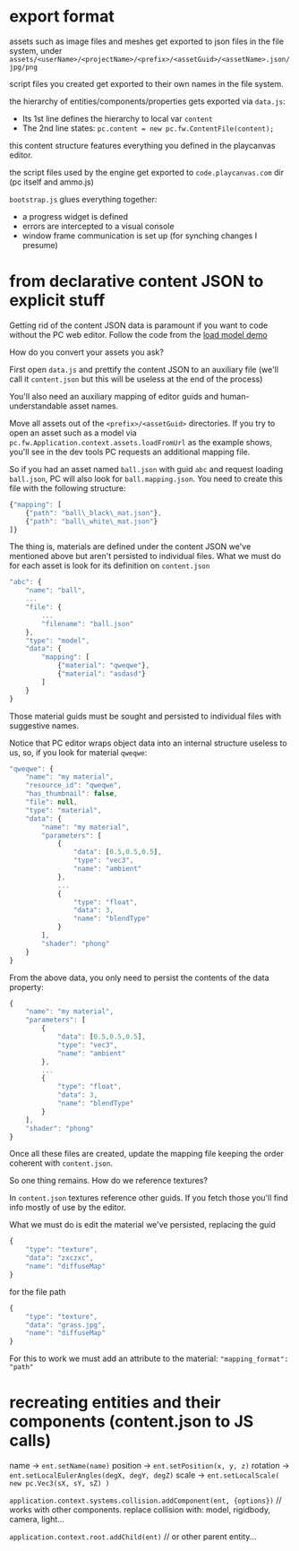 # export format

assets such as image files and meshes get exported to json files in the file system, under
`assets/<userName>/<projectName>/<prefix>/<assetGuid>/<assetName>.json/jpg/png`

script files you created get exported to their own names in the file system.

the hierarchy of entities/components/properties gets exported via `data.js`:

* Its 1st line defines the hierarchy to local var `content`
* The 2nd line states: `pc.content = new pc.fw.ContentFile(content);`

this content structure features everything you defined in the playcanvas editor.

the script files used by the engine get exported to `code.playcanvas.com` dir (pc itself and ammo.js)

`bootstrap.js` glues everything together:

* a progress widget is defined
* errors are intercepted to a visual console
* window frame communication is set up (for synching changes I presume)



# from declarative content JSON to explicit stuff

Getting rid of the content JSON data is paramount if you want to code without the PC web editor.
Follow the code from the [load model demo](http://playcanvas.github.io/#load_model/index.html)

How do you convert your assets you ask?

First open `data.js` and prettify the content JSON to an auxiliary file (we'll call it `content.json` but this will be useless at the end of the process)

You'll also need an auxiliary mapping of editor guids and human-understandable asset names.

Move all assets out of the `<prefix>/<assetGuid>` directories.
If you try to open an asset such as a model via `pc.fw.Application.context.assets.loadFromUrl` as the example shows,
you'll see in the dev tools PC requests an additional mapping file.

So if you had an asset named `ball.json` with guid `abc` and request loading `ball.json`, PC will also look for `ball.mapping.json`.
You need to create this file with the following structure:

```javascript
{"mapping": [
    {"path": "ball\_black\_mat.json"},
    {"path": "ball\_white\_mat.json"}
]}
```

The thing is, materials are defined under the content JSON we've mentioned above but aren't persisted to individual files.
What we must do for each asset is look for its definition on `content.json`

```javascript
"abc": {
    "name": "ball",
    ...
    "file": {
        ...
        "filename": "ball.json"
    },
    "type": "model",
    "data": {
        "mapping": [
            {"material": "qweqwe"},
            {"material": "asdasd"}
        ]
    }
}
```

Those material guids must be sought and persisted to individual files with suggestive names.

Notice that PC editor wraps object data into an internal structure useless to us, so, if you look for material `qweqwe`:

```javascript
"qweqwe": {
    "name": "my material",
    "resource_id": "qweqwe",
    "has_thumbnail": false,
    "file": null,
    "type": "material",
    "data": {
        "name": "my material",
        "parameters": [
            {
                "data": [0.5,0.5,0.5],
                "type": "vec3",
                "name": "ambient"
            },
            ...
            {
                "type": "float",
                "data": 3,
                "name": "blendType"
            }
        ],
        "shader": "phong"
    }
}
```

From the above data, you only need to persist the contents of the data property:

```javascript
{
    "name": "my material",
    "parameters": [
        {
            "data": [0.5,0.5,0.5],
            "type": "vec3",
            "name": "ambient"
        },
        ...
        {
            "type": "float",
            "data": 3,
            "name": "blendType"
        }
    ],
    "shader": "phong"
}
```

Once all these files are created, update the mapping file keeping the order coherent with `content.json`.

So one thing remains. How do we reference textures?

In `content.json` textures reference other guids.
If you fetch those you'll find info mostly of use by the editor.

What we must do is edit the material we've persisted, replacing the guid

```javascript
{
    "type": "texture",
    "data": "zxczxc",
    "name": "diffuseMap"
}
```

for the file path

```javascript
{
    "type": "texture",
    "data": "grass.jpg",
    "name": "diffuseMap"
}
```

For this to work we must add an attribute to the material:
`"mapping_format": "path"`



# recreating entities and their components (content.json to JS calls)

name     -> `ent.setName(name)`
position -> `ent.setPosition(x, y, z)`
rotation -> `ent.setLocalEulerAngles(degX, degY, degZ)`
scale    -> `ent.setLocalScale( new pc.Vec3(sX, sY, sZ) )`

`application.context.systems.collision.addComponent(ent, {options})`
// works with other components. replace collision with: model, rigidbody, camera, light...

`application.context.root.addChild(ent)` // or other parent entity...
